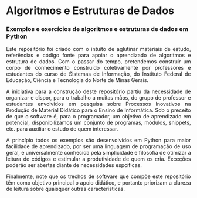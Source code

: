 <h1>Algoritmos e Estruturas de Dados</h1>
<h3>Exemplos e exercícios de algoritmos e estruturas de dados em Python</h3>
<p align="justify">Este repositório foi criado com o intuíto de aglutinar materiais de estudo, referências e código fonte para apoiar o aprendizado de algoritmos e estrutura de dados. Com o passar do tempo, pretendemos construir um corpo de conhecimento construído coletivamente por professores e estudantes do curso de Sistemas de Informação, do Instituto Federal de Educação, Ciência e Tecnologia do Norte de Minas Gerais.</p>
<p align="justify">A iniciativa para a construção deste repositório partiu da necessidade de organizar e dispor, para o trabalho a muitas mãos, do grupo de professor e estudantes envolvidos em pesquisa sobre Processos Inovativos na Produção de Material Didático para o Ensino de Informática. Sob o preceito de que o software é, para o programador, um objetivo de aprendizado em potencial, disponibilizamos um conjunto de programas, módulos, snippets, etc. para auxiliar o estudo de quem interessar.</p>
<p align="justify">A princípio todos os exemplos são desenvolvidos em Python para maior facilidade de aprendizado, por ser uma linguagem de programação de uso geral, e universalmente conhecida pela simplicidade e filosofia de otimizar a leitura de códigos e estimular a produtividade de quem os cria. Exceções poderão ser abertas diante de necessidades espcíficas.</p>
<p align="justify">Finalmente, note que os trechos de software que compõe este repositório têm como objetivo principal o apoio didático, e portanto priorizam a clareza de leitura sobre quaisquer outras características.</p>



